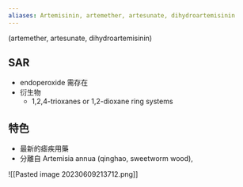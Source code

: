 ```yaml
---
aliases: Artemisinin, artemether, artesunate, dihydroartemisinin
---
```

(artemether, artesunate, dihydroartemisinin) 
## SAR
- endoperoxide 需存在
- 衍生物
	- 1,2,4-trioxanes or 1,2-dioxane ring systems
## 特色
- 最新的瘧疾用藥
- 分離自 Artemisia annua (qinghao, sweetworm wood),

![[Pasted image 20230609213712.png]]